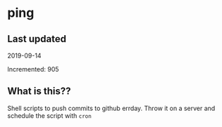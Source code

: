 # ping

## Last updated
2019-09-14

Incremented: 905

## What is this??
Shell scripts to push commits to github errday. Throw it on a server and schedule the script with `cron`
